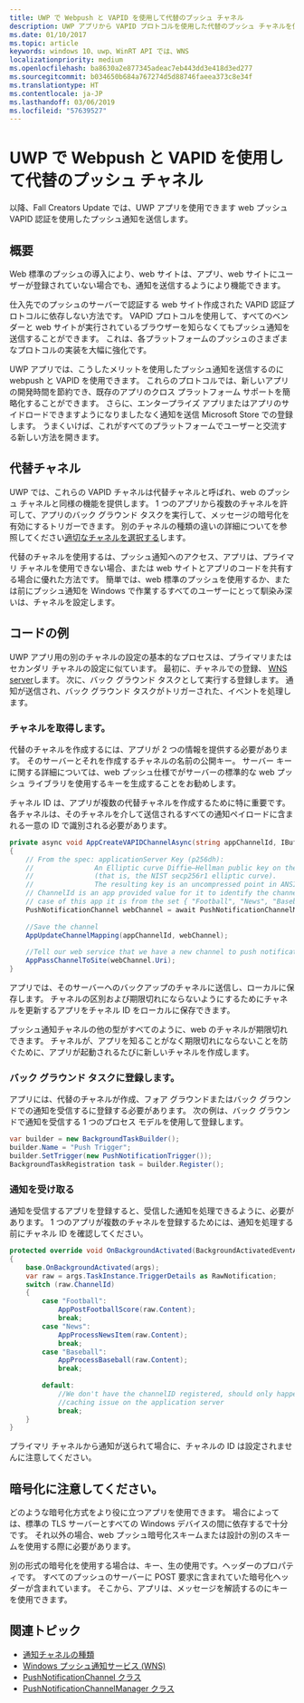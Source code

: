 ```yaml
---
title: UWP で Webpush と VAPID を使用して代替のプッシュ チャネル
description: UWP アプリから VAPID プロトコルを使用した代替のプッシュ チャネルを使用して、手順
ms.date: 01/10/2017
ms.topic: article
keywords: windows 10、uwp、WinRT API では、WNS
localizationpriority: medium
ms.openlocfilehash: ba8630a2e877345adeac7eb443dd3e418d3ed277
ms.sourcegitcommit: b034650b684a767274d5d88746faeea373c8e34f
ms.translationtype: HT
ms.contentlocale: ja-JP
ms.lasthandoff: 03/06/2019
ms.locfileid: "57639527"
---
```

# <a name="alternate-push-channels-using-webpush-and-vapid-in-uwp"></a>UWP で Webpush と VAPID を使用して代替のプッシュ チャネル 
以降、Fall Creators Update では、UWP アプリを使用できます web プッシュ VAPID 認証を使用したプッシュ通知を送信します。  

## <a name="introduction"></a>概要
Web 標準のプッシュの導入により、web サイトは、アプリ、web サイトにユーザーが登録されていない場合でも、通知を送信するようにより機能できます。

仕入先でのプッシュのサーバーで認証する web サイト作成された VAPID 認証プロトコルに依存しない方法です。 VAPID プロトコルを使用して、すべてのベンダーと web サイトが実行されているブラウザーを知らなくてもプッシュ通知を送信することができます。 これは、各プラットフォームのプッシュのさまざまなプロトコルの実装を大幅に強化です。 

UWP アプリでは、こうしたメリットを使用したプッシュ通知を送信するのに webpush と VAPID を使用できます。 これらのプロトコルでは、新しいアプリの開発時間を節約でき、既存のアプリのクロス プラットフォーム サポートを簡略化することができます。 さらに、エンタープライズ アプリまたはアプリのサイドロードできますようになりましたなく通知を送信 Microsoft Store での登録します。 うまくいけば、これがすべてのプラットフォームでユーザーと交流する新しい方法を開きます。  

## <a name="alternate-channels"></a>代替チャネル 
UWP では、これらの VAPID チャネルは代替チャネルと呼ばれ、web のプッシュ チャネルと同様の機能を提供します。 1 つのアプリから複数のチャネルを許可して、アプリのバック グラウンド タスクを実行して、メッセージの暗号化を有効にするトリガーできます。 別のチャネルの種類の違いの詳細についてを参照してください[適切なチャネルを選択する](channel-types.md)します。

代替のチャネルを使用するは、プッシュ通知へのアクセス、アプリは、プライマリ チャネルを使用できない場合、または web サイトとアプリのコードを共有する場合に優れた方法です。 簡単では、web 標準のプッシュを使用するか、または前にプッシュ通知を Windows で作業するすべてのユーザーにとって馴染み深いは、チャネルを設定します。

## <a name="code-example"></a>コードの例

UWP アプリ用の別のチャネルの設定の基本的なプロセスは、プライマリまたはセカンダリ チャネルの設定に似ています。 最初に、チャネルでの登録、 [WNS server](windows-push-notification-services--wns--overview.md)します。 次に、バック グラウンド タスクとして実行する登録します。 通知が送信され、バック グラウンド タスクがトリガーされた、イベントを処理します。  

### <a name="get-a-channel"></a>チャネルを取得します。 
代替のチャネルを作成するには、アプリが 2 つの情報を提供する必要があります。 そのサーバーとそれを作成するチャネルの名前の公開キー。 サーバー キーに関する詳細については、web プッシュ仕様でがサーバーの標準的な web プッシュ ライブラリを使用するキーを生成することをお勧めします。  

チャネル ID は、アプリが複数の代替チャネルを作成するために特に重要です。 各チャネルは、そのチャネルを介して送信されるすべての通知ペイロードに含まれる一意の ID で識別される必要があります。  

```csharp
private async void AppCreateVAPIDChannelAsync(string appChannelId, IBuffer applicationServerKey) 
{ 
    // From the spec: applicationServer Key (p256dh):  
    //               An Elliptic curve Diffie–Hellman public key on the P-256 curve 
    //               (that is, the NIST secp256r1 elliptic curve).   
    //               The resulting key is an uncompressed point in ANSI X9.62 format             
    // ChannelId is an app provided value for it to identify the channel later.  
    // case of this app it is from the set { "Football", "News", "Baseball" } 
    PushNotificationChannel webChannel = await PushNotificationChannelManager.Current.CreateRawPushNotificationChannelWithAlternateKeyForApplicationAsync(applicationServerKey, appChannelId); 
 
    //Save the channel  
    AppUpdateChannelMapping(appChannelId, webChannel); 
             
    //Tell our web service that we have a new channel to push notifications to 
    AppPassChannelToSite(webChannel.Uri); 
} 
```
アプリでは、そのサーバーへのバックアップのチャネルに送信し、ローカルに保存します。 チャネルの区別および期限切れにならないようにするためにチャネルを更新するアプリをチャネル ID をローカルに保存できます。

プッシュ通知チャネルの他の型がすべてのように、web のチャネルが期限切れできます。 チャネルが、アプリを知ることがなく期限切れにならないことを防ぐために、アプリが起動されるたびに新しいチャネルを作成します。    

### <a name="register-for-a-background-task"></a>バック グラウンド タスクに登録します。 

アプリには、代替のチャネルが作成、フォア グラウンドまたはバック グラウンドでの通知を受信するに登録する必要があります。 次の例は、バック グラウンドで通知を受信する 1 つのプロセス モデルを使用して登録します。  

```csharp
var builder = new BackgroundTaskBuilder(); 
builder.Name = "Push Trigger"; 
builder.SetTrigger(new PushNotificationTrigger()); 
BackgroundTaskRegistration task = builder.Register(); 
```
### <a name="receive-the-notifications"></a>通知を受け取る 

通知を受信するアプリを登録すると、受信した通知を処理できるように、必要があります。 1 つのアプリが複数のチャネルを登録するためには、通知を処理する前にチャネル ID を確認してください。  

```csharp
protected override void OnBackgroundActivated(BackgroundActivatedEventArgs args) 
{ 
    base.OnBackgroundActivated(args); 
    var raw = args.TaskInstance.TriggerDetails as RawNotification; 
    switch (raw.ChannelId) 
    { 
        case "Football": 
            AppPostFootballScore(raw.Content); 
            break; 
        case "News": 
            AppProcessNewsItem(raw.Content); 
            break; 
        case "Baseball": 
            AppProcessBaseball(raw.Content); 
            break; 
 
        default: 
            //We don't have the channelID registered, should only happen in the case of a 
            //caching issue on the application server 
            break; 
    }                           
} 
```

プライマリ チャネルから通知が送られて場合に、チャネルの ID は設定されませんに注意してください。  

## <a name="note-on-encryption"></a>暗号化に注意してください。 

どのような暗号化方式をより役に立つアプリを使用できます。 場合によっては、標準の TLS サーバーとすべての Windows デバイスの間に依存するで十分です。 それ以外の場合、web プッシュ暗号化スキームまたは設計の別のスキームを使用する際に必要があります。  

別の形式の暗号化を使用する場合は、キー、生の使用です。ヘッダーのプロパティです。 すべてのプッシュのサーバーに POST 要求に含まれていた暗号化ヘッダーが含まれています。 そこから、アプリは、メッセージを解読するのにキーを使用できます。  

## <a name="related-topics"></a>関連トピック
- [通知チャネルの種類](channel-types.md)
- [Windows プッシュ通知サービス (WNS)](windows-push-notification-services--wns--overview.md)
- [PushNotificationChannel クラス](https://docs.microsoft.com/uwp/api/windows.networking.pushnotifications.pushnotificationchannel)
- [PushNotificationChannelManager クラス](https://docs.microsoft.com/uwp/api/windows.networking.pushnotifications.pushnotificationchannelmanager)


